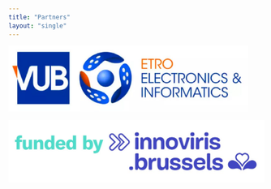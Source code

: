 ```yaml
---
title: "Partners"
layout: "single"
---
```


[![ETRO VUB](/assets/images/partners/logo-vub-etro.png)](https://www.etrovub.be/)

[![Innoviris](/assets/images/partners/logo-innoviris.jpg)](https://innoviris.brussels/)
